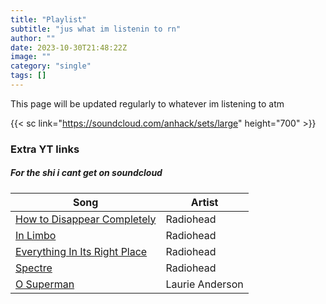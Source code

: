 ```yaml
---
title: "Playlist"
subtitle: "jus what im listenin to rn"
author: ""
date: 2023-10-30T21:48:22Z
image: ""
category: "single"
tags: []
---
```

This page will be updated regularly to whatever im listening to atm

{{< sc link="https://soundcloud.com/anhack/sets/large" height="700" >}}

### Extra YT links
##### For the shi i cant get on soundcloud

Song | Artist
---|---
[How to Disappear Completely](https://www.youtube.com/watch?v=6W6HhdqA95w) | Radiohead
[In Limbo](https://www.youtube.com/watch?v=Q29iibXXiOs) | Radiohead
[Everything In Its Right Place](https://www.youtube.com/watch?v=NUnXxh5U25Y) | Radiohead
[Spectre](https://www.youtube.com/watch?v=CLiDemXYSLc) | Radiohead
[O Superman](https://www.youtube.com/watch?v=S39NaDPNDtk) | Laurie Anderson
